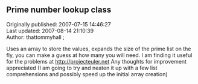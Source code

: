 ## Prime number lookup class  
Originally published: 2007-07-15 14:46:27  
Last updated: 2007-08-14 21:10:39  
Author: thattommyhall ;  
  
Uses an array to store the values, expands the size of the prime list on the fly, you can make a guess at how many you will need.
I am finding it useful for the problems at http://projecteuler.net
Any thoughts for improvement appreciated (I am going to try and neaten it up with a few list comprehensions and possibly speed up the initial array creation)